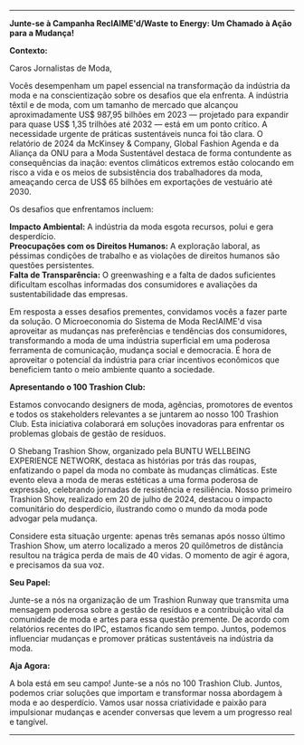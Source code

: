 ---

**Junte-se à Campanha ReclAIME'd/Waste to Energy: Um Chamado à Ação para a Mudança!**

**Contexto:**

Caros Jornalistas de Moda,

Vocês desempenham um papel essencial na transformação da indústria da moda e na conscientização sobre os desafios que ela enfrenta. A indústria têxtil e de moda, com um tamanho de mercado que alcançou aproximadamente US$ 987,95 bilhões em 2023 — projetado para expandir para quase US$ 1,35 trilhões até 2032 — está em um ponto crítico. A necessidade urgente de práticas sustentáveis nunca foi tão clara. O relatório de 2024 da McKinsey & Company, Global Fashion Agenda e da Aliança da ONU para a Moda Sustentável destaca de forma contundente as consequências da inação: eventos climáticos extremos estão colocando em risco a vida e os meios de subsistência dos trabalhadores da moda, ameaçando cerca de US$ 65 bilhões em exportações de vestuário até 2030.

Os desafios que enfrentamos incluem:

**Impacto Ambiental:** A indústria da moda esgota recursos, polui e gera desperdício.  
**Preocupações com os Direitos Humanos:** A exploração laboral, as péssimas condições de trabalho e as violações de direitos humanos são questões persistentes.  
**Falta de Transparência:** O greenwashing e a falta de dados suficientes dificultam escolhas informadas dos consumidores e avaliações da sustentabilidade das empresas.  

Em resposta a esses desafios prementes, convidamos vocês a fazer parte da solução. O Microeconomia do Sistema de Moda ReclAIME'd visa aproveitar as mudanças nas preferências e tendências dos consumidores, transformando a moda de uma indústria superficial em uma poderosa ferramenta de comunicação, mudança social e democracia. É hora de aproveitar o potencial da indústria para criar incentivos econômicos que beneficiem tanto o meio ambiente quanto a sociedade.

**Apresentando o 100 Trashion Club:**

Estamos convocando designers de moda, agências, promotores de eventos e todos os stakeholders relevantes a se juntarem ao nosso 100 Trashion Club. Esta iniciativa colaborará em soluções inovadoras para enfrentar os problemas globais de gestão de resíduos.

O Shebang Trashion Show, organizado pela BUNTU WELLBEING EXPERIENCE NETWORK, destaca as histórias por trás das roupas, enfatizando o papel da moda no combate às mudanças climáticas. Este evento eleva a moda de meras estéticas a uma forma poderosa de expressão, celebrando jornadas de resistência e resiliência. Nosso primeiro Trashion Show, realizado em 20 de julho de 2024, destacou o impacto comunitário do desperdício, ilustrando como o mundo da moda pode advogar pela mudança.

Considere esta situação urgente: apenas três semanas após nosso último Trashion Show, um aterro localizado a meros 20 quilômetros de distância resultou na trágica perda de mais de 40 vidas. O momento de agir é agora, e precisamos da sua voz.

**Seu Papel:**

Junte-se a nós na organização de um Trashion Runway que transmita uma mensagem poderosa sobre a gestão de resíduos e a contribuição vital da comunidade de moda e artes para essa questão premente. De acordo com relatórios recentes do IPC, estamos ficando sem tempo. Juntos, podemos influenciar mudanças e promover práticas sustentáveis na indústria da moda.

**Aja Agora:**

A bola está em seu campo! Junte-se a nós no 100 Trashion Club. Juntos, podemos criar soluções que importam e transformar nossa abordagem à moda e ao desperdício. Vamos usar nossa criatividade e paixão para impulsionar mudanças e acender conversas que levem a um progresso real e tangível.

---